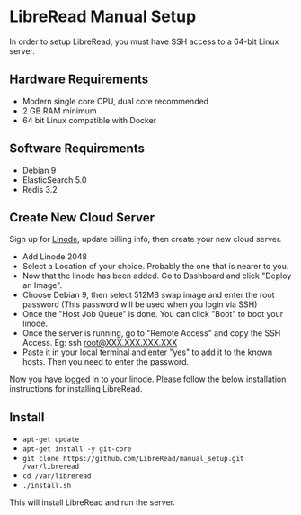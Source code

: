 # LibreRead Manual Setup
In order to setup LibreRead, you must have SSH access to a 64-bit Linux server.

## Hardware Requirements
* Modern single core CPU, dual core recommended
* 2 GB RAM minimum
* 64 bit Linux compatible with Docker

## Software Requirements
* Debian 9
* ElasticSearch 5.0
* Redis 3.2

## Create New Cloud Server
Sign up for [Linode](https://www.linode.com/?r=2c9c375722ccc8de20545189f54af1457e34a0e7), update billing info, then create your new cloud server.

* Add Linode 2048
* Select a Location of your choice. Probably the one that is nearer to you.
* Now that the linode has been added. Go to Dashboard and click "Deploy an Image".
* Choose Debian 9, then select 512MB swap image and enter the root password (This password will be used when you login via SSH)
* Once the "Host Job Queue" is done. You can click "Boot" to boot your linode.
* Once the server is running, go to "Remote Access" and copy the SSH Access. Eg: ssh root@XXX.XXX.XXX.XXX
* Paste it in your local terminal and enter "yes" to add it to the known hosts. Then you need to enter the password.

Now you have logged in to your linode. Please follow the below installation instructions for installing LibreRead.

## Install
* `apt-get update`
* `apt-get install -y git-core`
* `git clone https://github.com/LibreRead/manual_setup.git /var/libreread`
* `cd /var/libreread`
* `./install.sh`

This will install LibreRead and run the server.
